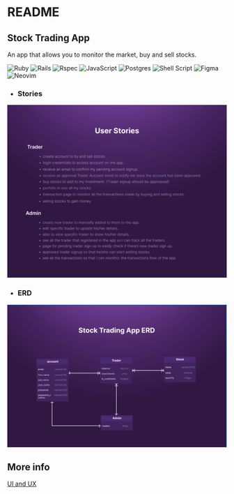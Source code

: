 # README

## Stock Trading App
  An app that allows you to monitor the market, buy and sell stocks.
  
  ![Ruby](https://img.shields.io/badge/ruby-%23CC342D.svg?style=for-the-badge&logo=ruby&logoColor=white)
  ![Rails](https://img.shields.io/badge/rails-%23CC0000.svg?style=for-the-badge&logo=ruby-on-rails&logoColor=white)
  <img src="https://iconape.com/wp-content/files/ss/347290/png/rspec-logo.png" alt="Rspec" width="30"/>
  ![JavaScript](https://img.shields.io/badge/javascript-%23323330.svg?style=for-the-badge&logo=javascript&logoColor=%23F7DF1E)
  ![Postgres](https://img.shields.io/badge/postgres-%23316192.svg?style=for-the-badge&logo=postgresql&logoColor=white)
  ![Shell Script](https://img.shields.io/badge/shell_script-%23121011.svg?style=for-the-badge&logo=gnu-bash&logoColor=white)
  ![Figma](https://img.shields.io/badge/figma-%23F24E1E.svg?style=for-the-badge&logo=figma&logoColor=white)
  ![Neovim](https://img.shields.io/badge/NeoVim-%2357A143.svg?&style=for-the-badge&logo=neovim&logoColor=white)

  
  - ### Stories
  ![Stock Trading App User Stories](./public/stock-app-user-stories.png)


  - ### ERD
  ![Stock Trading App ERD](./public/stock-app-erd.png)


## More info
[UI and UX](https://www.figma.com/file/Vn4FiofJaX6CNX3cxTZ4pl/Stock-Trading-App?node-id=1%3A416)
